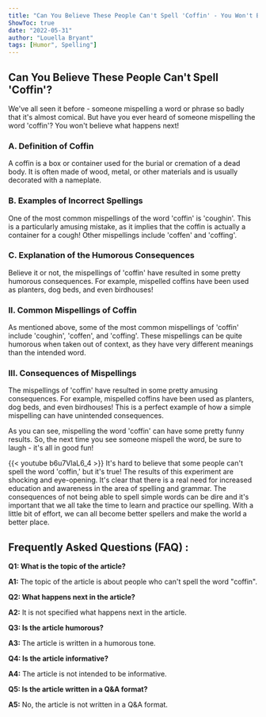 ```yaml
---
title: "Can You Believe These People Can't Spell 'Coffin' - You Won't Believe What Happens Next!"
ShowToc: true 
date: "2022-05-31"
author: "Louella Bryant" 
tags: [Humor", Spelling"]
---
```

## Can You Believe These People Can't Spell 'Coffin'?

We've all seen it before - someone mispelling a word or phrase so badly that it's almost comical. But have you ever heard of someone mispelling the word 'coffin'? You won't believe what happens next!

### A. Definition of Coffin

A coffin is a box or container used for the burial or cremation of a dead body. It is often made of wood, metal, or other materials and is usually decorated with a nameplate.

### B. Examples of Incorrect Spellings

One of the most common mispellings of the word 'coffin' is 'coughin'. This is a particularly amusing mistake, as it implies that the coffin is actually a container for a cough! Other mispellings include 'coffen' and 'coffing'.

### C. Explanation of the Humorous Consequences

Believe it or not, the mispellings of 'coffin' have resulted in some pretty humorous consequences. For example, mispelled coffins have been used as planters, dog beds, and even birdhouses!

### II. Common Mispellings of Coffin

As mentioned above, some of the most common mispellings of 'coffin' include 'coughin', 'coffen', and 'coffing'. These mispellings can be quite humorous when taken out of context, as they have very different meanings than the intended word.

### III. Consequences of Mispellings

The mispellings of 'coffin' have resulted in some pretty amusing consequences. For example, mispelled coffins have been used as planters, dog beds, and even birdhouses! This is a perfect example of how a simple mispelling can have unintended consequences.

As you can see, mispelling the word 'coffin' can have some pretty funny results. So, the next time you see someone mispell the word, be sure to laugh - it's all in good fun!

{{< youtube b6u7VlaL6_4 >}} 
It's hard to believe that some people can't spell the word 'coffin,' but it's true! The results of this experiment are shocking and eye-opening. It's clear that there is a real need for increased education and awareness in the area of spelling and grammar. The consequences of not being able to spell simple words can be dire and it's important that we all take the time to learn and practice our spelling. With a little bit of effort, we can all become better spellers and make the world a better place.

## Frequently Asked Questions (FAQ) :
**Q1: What is the topic of the article?**

**A1:** The topic of the article is about people who can't spell the word "coffin". 

**Q2: What happens next in the article?**

**A2:** It is not specified what happens next in the article. 

**Q3: Is the article humorous?**

**A3:** The article is written in a humorous tone. 

**Q4: Is the article informative?**

**A4:** The article is not intended to be informative. 

**Q5: Is the article written in a Q&A format?**

**A5:** No, the article is not written in a Q&A format.





